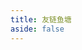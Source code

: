 ```yaml
---
title: 友链鱼塘
aside: false
---
```


<script setup>
import Friends from "@/views/Friends.vue"
</script>

<Friends />